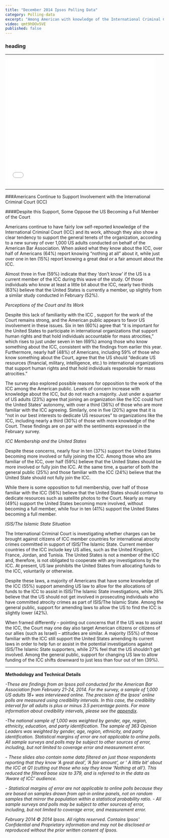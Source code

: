 ```yaml
---
title: "December 2014 Ipsos Polling Data"
category: Polling-data
excerpt: "Among American with knowledge of the International Criminal Court, desire for more support, but unsure if the U.S. should join the Court."
video: qmt9hDOv5VE
published: false
---
```

### heading

---

<iframe src="//www.slideshare.net/slideshow/embed_code/37109069" width="476" height="400" frameborder="0" marginwidth="0" marginheight="0" scrolling="no"></iframe>

---

###Americans Continue to Support Involvement with the International Criminal Court (ICC)

####Despite this Support, Some Oppose the US Becoming a Full Member of the Court 

Americans continue to have fairly low self-reported knowledge of the International Criminal Court (ICC) and its work, although they also show a clear tendency to support the general tenets of the organization, according to a new survey of over 1,000 US adults conducted on behalf of the American Bar Association. When asked what they know about the ICC, over half of Americans (64%) report knowing “nothing at all” about it, while just over one in ten (15%) report knowing a great deal or a fair amount about the ICC. 

Almost three in five (59%) indicate that they ‘don’t know’ if the US is a current member of the ICC during this wave of the study.  Of those individuals who know at least a little bit about the ICC, nearly two thirds (63%) believe that the United States is currently a member, up slightly from a similar study conducted in February (52%).

*Perceptions of the Court and Its Work*

Despite this lack of familiarity with the ICC , support for the work of the Court remains strong, and the American public appears to favor US involvement in these issues. Six in ten (60%) agree that “it is important for the United States to participate in international organizations that support human rights and that hold individuals accountable for mass atrocities,” which rises to just under seven in ten (69%) among those who know something about the ICC, consistent with the findings from earlier this year. Furthermore, nearly half (48%) of Americans, including 59% of those who know something about the Court, agree that the US should “dedicate US resources (financial, military, intelligence, etc.) to international organizations that support human rights and that hold individuals responsible for mass atrocities.”  

The survey also explored possible reasons for opposition to the work of the ICC among the American public. Levels of concern increase with knowledge about the ICC, but do not reach a majority. Just under a quarter of US adults (23%) agree that joining an organization like the ICC could hurt the United States’ autonomy, with over a third (36%) of those who are more familiar with the ICC agreeing. Similarly, one in five (20%) agree that it is “not in our best interests to dedicate US resources” to organizations like the ICC, including nearly a third (30%) of those with more knowledge of the Court. These findings are on par with the sentiments expressed in the February survey.

*ICC Membership and the United States*

Despite these concerns, nearly four in ten (37%) support the United States becoming more involved or fully joining the ICC. Among those who are familiar of the ICC, over half (59%) believe that the United States should be more involved or fully join the ICC.  At the same time, a quarter of both the general public (25%) and those familiar with the ICC (24%) believe that the United State should not fully join the ICC. 

While there is some opposition to full membership, over half of those familiar with the ICC (56%) believe that the United States should continue to dedicate resources such as satellite photos to the Court.  Nearly as many (49%) support the United States becoming more involved, without becoming a full member, while four in ten (41%) support the United States becoming a full member.

*ISIS/The Islamic State Situation*	

The International Criminal Court is investigating whether charges can be brought against citizens of ICC member countries for international atrocity crimes committed in support of ISIS/The Islamic State. Current member countries of the ICC include key US allies, such as the United Kingdom, France, Jordan, and Tunisia. The United States is not a member of the ICC and, therefore, is not obligated to cooperate with any investigations by the ICC. At present, US law prohibits the United States from allocating funds to the ICC, voluntarily or otherwise. 

Despite these laws, a majority of Americans that have some knowledge of the ICC (55%) support amending US law to allow for the allocations of funds to the ICC to assist in ISIS/The Islamic State investigations, while 28% believe that the US should not get involved in prosecuting individuals who have committed atrocity crimes as part of ISIS/The Islamic State.   Among the general public, support for amending laws to allow the US to find the ICC is slightly lower (42%). 

When framed differently – pointing out concerns that if the US was to assist the ICC, the Court may one day also target American citizens or citizens of our allies (such as Israel) – attitudes are similar. A majority (55%) of those familiar with the ICC still support the United States amending its current laws in order to help fun or assist in the potential investigations against ISIS/The Islamic State supporters, while 27% feel that the US shouldn’t get involved. Among the general public, support for changing US law to allow funding of the ICC shifts downward to just less than four out of ten (39%).  


---

**Methodology and Technical Details**

*-These are findings from an Ipsos poll conducted for the American Bar Association from February 21-24, 2014. For the survey, a sample of 1,000 US adults 18+ was interviewed online. The precision of the Ipsos’ online polls are measured using credibility intervals. In this case, the credibility interval for all adults is plus or minus 3.5 percentage points. For more information about credibility intervals, please see the [appendix](http://www.international-criminal-justice-today.org/ipsos-appendix/).* 

*-The national sample of 1,000 was weighted by gender, age, region, ethnicity, education, and party identification. The sample of 363 Opinion Leaders was weighted by gender, age, region, ethnicity, and party identification. Statistical margins of error are not applicable to online polls. All sample surveys and polls may be subject to other sources of error, including, but not limited to coverage error and measurement error.*  


*- These slides also contain some data filtered on just those respondents reporting that they know ‘A great deal’, ‘A fair amount’, or ‘ A little bit’ about the ICC at Q1 (cutting out those who say they know ‘Nothing at all’). This reduced the filtered base size to 379, and is referred to in the data as ‘Aware of ICC’ audience.*

*- Statistical margins of error are not applicable to online polls because they are based on samples drawn from opt-in online panels, not on random samples that mirror the population within a statistical probability ratio.*
*- All sample surveys and polls may be subject to other sources of error, including, but not limited to coverage error, and measurement error.*

*February 2014 © 2014 Ipsos. All rights reserved. Contains Ipsos' Confidential and Proprietary information and may not be disclosed or reproduced without the prior written consent of Ipsos.*
